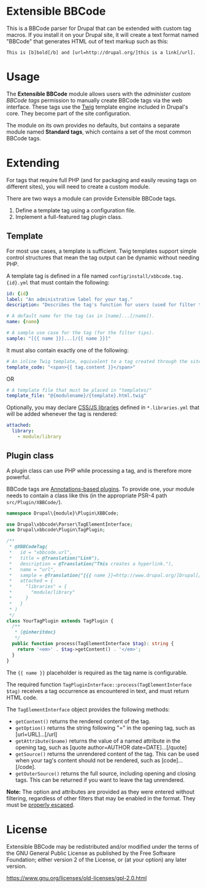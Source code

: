 # Extensible BBCode

This is a BBCode parser for Drupal that can be extended with custom tag macros.
If you install it on your Drupal site, it will create a text format named
"BBCode" that generates HTML out of text markup such as this:

    This is [b]bold[/b] and [url=http://drupal.org/]this is a link[/url].

# Usage

The **Extensible BBCode** module allows users with the *administer custom BBCode
tags* permission to manually create BBCode tags via the web interface. These
tags use the [Twig](http://twig.sensiolabs.org/) template engine included
in Drupal's core. They become part of the site configuration.

The module on its own provides no defaults, but contains a separate module
named **Standard tags**, which contains a set of the most common BBCode tags.

# Extending

For tags that require full PHP (and for packaging and easily reusing tags on 
different sites), you will need to create a custom module.

There are two ways a module can provide Extensible BBCode tags.

1. Define a template tag using a configuration file.
2. Implement a full-featured tag plugin class.

## Template

For most use cases, a template is sufficient. Twig templates support simple
control structures that mean the tag output can be dynamic without needing PHP.

A template tag is defined in a file named `config/install/xbbcode.tag.{id}.yml`
that must contain the following:

```yaml
id: {id}
label: "An administrative label for your tag."
description: "Describes the tag's function for users (used for filter tips)."

# A default name for the tag (as in [name]...[/name]).
name: {name}

# A sample use case for the tag (for the filter tips).
sample: "[{{ name }}]...[/{{ name }}]"
```

It must also contain exactly one of the following:

```yaml
# An inline Twig template, equivalent to a tag created through the site:
template_code: "<span>{{ tag.content }}</span>"
```

OR

```yaml
# A template file that must be placed in "templates/"
template_file: "@{modulename}/{template}.html.twig"
```

Optionally, you may declare [CSS/JS libraries](https://www.drupal.org/developing/api/8/assets)
defined in `*.libraries.yml` that will be added whenever the tag is rendered:

```yaml
attached:
  library:
    - module/library
```

## Plugin class

A plugin class can use PHP while processing a tag, and is therefore more
powerful.

BBCode tags are [Annotations-based plugins](https://www.drupal.org/node/1882526).
To provide one, your module needs to contain a class like this (in the
appropriate PSR-4 path `src/Plugin/XBBCode/`).

```php
namespace Drupal\{module}\Plugin\XBBCode;

use Drupal\xbbcode\Parser\TagElementInterface;
use Drupal\xbbcode\Plugin\TagPlugin;

/**
 * @XBBCodeTag(
 *   id = "xbbcode.url",
 *   title = @Translation("Link"),
 *   description = @Translation("This creates a hyperlink."),
 *   name = "url",
 *   sample = @Translation("[{{ name }}=http://www.drupal.org/]Drupal[/{{ name }}]")
 *   attached = {
 *     "libraries" = {
 *       "module/library"
 *     }
 *   }
 * )
 */
class YourTagPlugin extends TagPlugin {
  /**
   * {@inheritdoc}
   */
  public function process(TagElementInterface $tag): string {
    return '<em>' . $tag->getContent() . '</em>';
  }
}
```

The `{{ name }}` placeholder is required as the tag name is configurable.

The required function `TagPluginInterface::process(TagElementInterface $tag)`
receives a tag occurrence as encountered in text, and must return HTML code.

The `TagElementInterface` object provides the following methods:

- `getContent()` returns the rendered content of the tag.
- `getOption()` returns the string following "=" in the opening tag, such as
  [url=URL]...[/url]
- `getAttribute($name)` returns the value of a named attribute in the opening tag,
  such as [quote author=AUTHOR date=DATE]...[/quote]
- `getSource()` returns the unrendered content of the tag. This can be used when
  your tag's content should not be rendered, such as [code]...[/code].
- `getOuterSource()` returns the full source, including opening and closing tags.
  This can be returned if you want to leave the tag unrendered.

**Note:** The option and attributes are provided as they were entered without
filtering, regardless of other filters that may be enabled in the format.
They must be [properly escaped](https://www.drupal.org/node/2489544).

# License

Extensible BBCode may be redistributed and/or modified under the terms of the
GNU General Public License as published by the Free Software Foundation; either
version 2 of the License, or (at your option) any later version.

https://www.gnu.org/licenses/old-licenses/gpl-2.0.html
